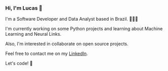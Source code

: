 ### Hi, I'm Lucas 👋

I'm a Software Developer and Data Analyst based in Brazil. 👨🏻‍💻

I'm currently working on some Python projects and learning about Machine Learning and Neural Links.

Also, I'm interested in collaborate on open source projects.

Feel free to contact me on my [LinkedIn](https://www.linkedin.com/in/tpaivalucas/).

Let's code! 🚀
<!--
**Lucas-Paiva/Lucas-Paiva** is a ✨ _special_ ✨ repository because its `README.md` (this file) appears on your GitHub profile.

Here are some ideas to get you started:

- 🔭 I’m currently working on ...
- 🌱 I’m currently learning ...
- 👯 I’m looking to collaborate on ...
- 🤔 I’m looking for help with ...
- 💬 Ask me about ...
- 📫 How to reach me: ...
- 😄 Pronouns: ...
- ⚡ Fun fact: ...
-->
